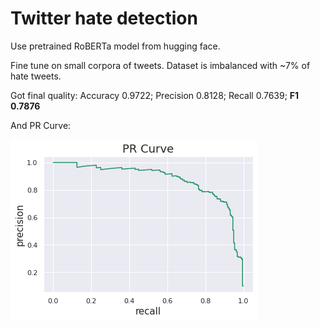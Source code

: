 # Twitter hate detection

Use pretrained RoBERTa model from hugging face.

Fine tune on small corpora of tweets. Dataset is imbalanced with ~7% of hate tweets.

Got final quality: Accuracy 0.9722; Precision 0.8128; Recall 0.7639; **F1 0.7876**


And PR Curve:

![curve](pr_curve.png)
